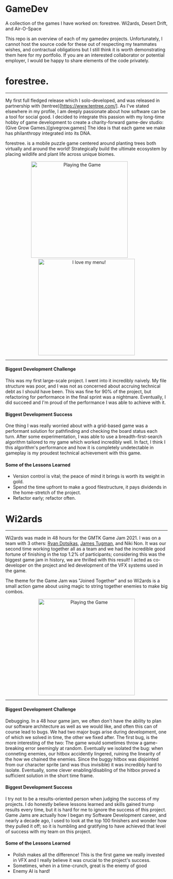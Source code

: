 # GameDev
A collection of the games I have worked on: forestree. Wi2ards, Desert Drift, and Air-O-Space

This repo is an overview of each of my gamedev projects. Unfortunately, I cannot host the source code for these out of respecting my teammates wishes, and contractual obligations but I still think it is worth demonstrating them here for my portfolio. If you are an interested collaborator or potential employer, I would be happy to share elements of the code privately.

# forestree.
---
My first full fledged release which I solo-developed, and was released in partnership with (tentree)[https://www.tentree.com/].
As I've stated elsewhere in my profile, I am deeply passionate about how software can be a tool for social good. I decided to integrate this passion with my long-time hobby of game development to create a charity-forward game-dev studio: (Give Grow Games.)[givegrow.games] The idea is that each game we make has philanthropy integrated into its DNA.

forestree. is a mobile puzzle game centered around planting trees both virtually and around the world! Strategically build the ultimate ecosystem by placing wildlife and plant life across unique biomes.

<p align="center">
    <img src="Images/forestree/forestree_forest.gif" alt="Playing the Game" width="300"/>
    &nbsp;&nbsp;&nbsp;&nbsp;&nbsp;&nbsp;&nbsp;&nbsp;&nbsp;&nbsp;
    <img src="Images/forestree/forestree_menu.gif" alt="I love my menu!" width="300"/>
</p>

---
#### Biggest Development Challenge
This was my first large-scale project. I went into it incredibly naively. My file structure was poor, and I was not as concerned about accruing technical debt as I should have been. This was fine for 90% of the project, but refactoring for performance in the final sprint was a nightmare. Eventually, I did succeed and I'm proud of the performance I was able to achieve with it.

#### Biggest Development Success
One thing I was really worried about with a grid-based game was a performant solution for pathfinding and checking the board status each turn. After some experimentation, I was able to use a breadth-first-search algorithm tailored to my game which worked incredibly well. In fact, I think I this algorithm's performance and how it is completely undetectable in gameplay is my proudest technical achievement with this game.

#### Some of the Lessons Learned
* Version control is vital; the peace of mind it brings is worth its weight in gold.
* Spend the time upfront to make a good filestructure, it pays dividends in the home-stretch of the project.
* Refactor early; refactor often.

# Wi2ards
---

Wi2ards was made in 48 hours for the GMTK Game Jam 2021. I was on a team with 3 others: [Ryan Dotsikas](https://github.com/RyanDotsikas), [James Tugman](https://www.jtugman.com/), and Niki Non. It was our second time working together all as a team and we had the incredible good fortune of finishing in the top 1.2% of participants; considering this was the biggest game jam in history, we are thrilled with this result! I acted as co-developer on the project and led development of the VFX systems used in the game.

The theme for the Game Jam was "Joined Together" and so Wi2ards is a small action game about using magic to string together enemies to make big combos.

<p align="center">
    <img src="Images/Wi2ards/wi2ards.gif" alt="Playing the Game" width="300"/>
</p>

---

#### Biggest Development Challenge
Debugging. In a 48 hour game jam, we often don't have the ability to plan our software architecture as well as we would like, and often this can of course lead to bugs. We had two major bugs arise during development, one of which we solved in time, the other we fixed after. The first bug, is the more interesting of the two: The game would sometimes throw a game-breaking error seemingly at random. Eventually we isolated the bug: when conneting enemies, our hitbox accidently lingered, ruining the linearity of the how we chained the enemies. Since the buggy hitbox was disjointed from our character sprite (and was thus invisible) it was incredibly hard to isolate. Eventually, some clever enabling/disabling of the hitbox proved a sufficient solution in the short time frame.

#### Biggest Development Success
I try not to be a results-oriented person when judging the success of my projects. I do honestly believe lessons learned and skills gained trump results every time, but it is hard for me to ignore the success of this project. Game Jams are actually how I began my Software Development career, and nearly a decade ago, I used to look at the top 100 finishers and wonder how they pulled it off; so it is humbling and gratifying to have achieved that level of success with my team on this project.

#### Some of the Lessons Learned
* Polish makes all the difference! This is the first game we really invested in VFX and I really believe it was crucial to the project's success.
* Sometimes, when in a time-crunch, great is the enemy of good
* Enemy AI is hard!

